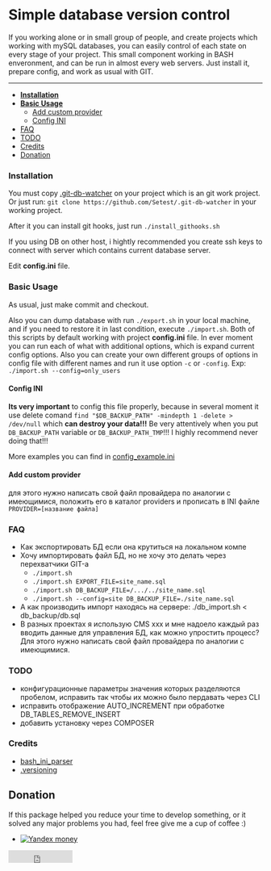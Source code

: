 Simple database version control
====================

If you working alone or in small group of people, and create projects which working
with mySQL databases, you can easily control of each state on every
stage of your project. This small component working in BASH enveronment, and can
be run in almost every web servers. Just install it, prepare config, and work as
usual with GIT.

---

 - **[Installation](#installation)**
 - **[Basic Usage](#basic-usage)**
    - [Add custom provider](#add-custom-provider)
    - [Config INI](#config-ini)
 - [FAQ](#faq)
 - [TODO](#todo)
 - [Credits](#credits)
 - [Donation](#donation)

### Installation

  You must copy [.git-db-watcher](https://github.com/Setest/.git-db-watcher) on your project which is an git work project.
  Or just run: `git clone https://github.com/Setest/.git-db-watcher` in your working project.

  After it you can install git hooks, just run `./install_githooks.sh`

  If you using DB on other host, i hightly recommended you create ssh keys to
  connect with server which contains current database server.

  Edit **config.ini** file.

### Basic Usage

  As usual, just make commit and checkout.

  Also you can dump database with run `./export.sh` in your local machine, and
  if you need to restore it in last condition, execute `./import.sh`. Both of this
  scripts by default working with project **config.ini** file. In ever moment you can run
  each of what with additional options, which is expand current config options.
  Also you can create your own different groups of options in config file with different names
  and run it use option `-c` or `-config`. Exp: `./import.sh --config=only_users`

#### Config INI

  **Its very important** to config this file properly, because in several moment it
  use delete comand `find "$DB_BACKUP_PATH" -mindepth 1 -delete > /dev/null` which
  **can destroy your data!!!** Be very attentively when you put `DB_BACKUP_PATH` variable
  or `DB_BACKUP_PATH_TMP`!!! I highly recommend never doing that!!!

  More examples you can find in [config_example.ini](https://github.com/Setest/.git-db-watcher/blob/master/config_example.ini)

#### Add custom provider

для этого нужно написать свой файл провайдера по аналогии с имеющимися,
положить его в каталог providers и прописать в INI файле `PROVIDER=[название файла]`


### FAQ

  - Как экспортировать БД если она крутиться на локальном компе
  - Хочу импортировать файл БД, но не хочу это делать через перехватчики GIT-а
      - `./import.sh`
      - `./import.sh EXPORT_FILE=site_name.sql`
      - `./import.sh DB_BACKUP_FILE=/.../../site_name.sql`
      - `./import.sh --config=site DB_BACKUP_FILE=./site_name.sql`
  - A как производить импорт находясь на сервере:
    ./db_import.sh < db_backup/db.sql
  - В разных проектах я использую CMS xxx и мне надоело каждый раз вводить данные
    для управления БД, как можно упростить процесс?
      Для этого нужно написать свой файл провайдера по аналогии с имеющимися.

### TODO

  * конфигурационные параметры значения которых разделяются пробелом, исправить так
    чтобы их можно было пердавать через CLI
  * исправить отображение AUTO_INCREMENT при обработке DB_TABLES_REMOVE_INSERT
  * добавить установку через COMPOSER


### Credits

  * [bash_ini_parser](https://raw.githubusercontent.com/albfan/bash-ini-parser/)
  * [.versioning](https://github.com/evandrocoan/.versioning/)


## Donation

If this package helped you reduce your time to develop something, or it solved any major problems you had, feel free give me a cup of coffee :)

 - [![Yandex money](https://img.shields.io/badge/Yandex-donate-yellow.svg)](https://money.yandex.ru/to/410011611678383)


<iframe src="https://money.yandex.ru/quickpay/button-widget?targets=%D0%90%D1%84%D1%84%D1%82%D0%B0%D1%80%2C%20%D0%B6%D0%B3%D0%B8%20%D0%B8%D1%81%D1%87%D0%BE!&default-sum=200&button-text=13&yamoney-payment-type=on&button-size=s&button-color=orange&successURL=&quickpay=small&account=410011611678383&" width="127" height="25" frameborder="0" allowtransparency="true" scrolling="no"></iframe>

